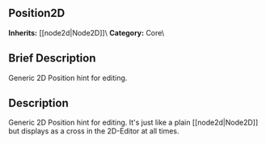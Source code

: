 ##  Position2D  
**Inherits:** [[node2d|Node2D]]\\
**Category:** Core\\
##  Brief Description  
Generic 2D Position hint for editing.
##  Description  
Generic 2D Position hint for editing. It's just like a plain [[node2d|Node2D]] but displays as a cross in the 2D-Editor at all times.
